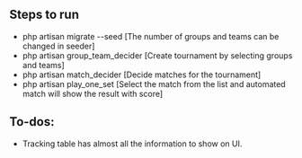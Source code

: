 ## Steps to run

- php artisan migrate --seed [The number of groups and teams can be changed in seeder]
- php artisan group_team_decider [Create tournament by selecting groups and teams]
- php artisan match_decider [Decide matches for the tournament]
- php artisan play_one_set [Select the match from the list and automated match will show the result with score] 


## To-dos:
- Tracking table has almost all the information to show on UI.

